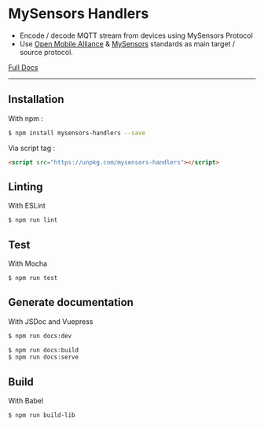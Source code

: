 # MySensors Handlers

- Encode / decode MQTT stream from devices using MySensors Protocol
- Use [Open Mobile Alliance](http://www.openmobilealliance.org/wp/OMNA/LwM2M/LwM2MRegistry.html) & [MySensors](https://github.com/mysensors/MySensors) standards as main target / source protocol.

[Full Docs](https://aloes.frama.io/mysensors-handlers/)

---

## Installation

With npm :

```bash
$ npm install mysensors-handlers --save
```

Via script tag :

```html
<script src="https://unpkg.com/mysensors-handlers"></script>
```

## Linting

With ESLint

```bash
$ npm run lint
```

## Test

With Mocha

```bash
$ npm run test
```

## Generate documentation

With JSDoc and Vuepress

```bash
$ npm run docs:dev
```

```bash
$ npm run docs:build
$ npm run docs:serve
```

## Build

With Babel

```bash
$ npm run build-lib
```
